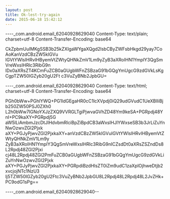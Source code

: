 ```yaml
---
layout: post
title: Ok-lest-try-again
date: 2015-06-18 15:42:12
---
```


----_com.android.email_62040928629040
Content-Type: text/plain; charset=utf-8
Content-Transfer-Encoding: base64

CkZpbmUuIMKgSSB3b25kZXIgaWYgaXQgd2lsbCByZWFsbHkgd29yay7CoAoKanVzdCBzZW5kIGVu
IGVtYWlsIHRvIHByemVtZWtyQHNkZmV1Lm9yZyB3aXRoIHN1YmplY3QgSmVreWxsIHRlc3RibG9n
IDx0aXRsZT4KCmFuZCB0aGUgbWFnZSBzaG91bGQgYmUgcG9zdGVkLsKgCgpTZW50IGZyb20gU2Ft
c3VuZyBNb2JpbGU=

----_com.android.email_62040928629040
Content-Type: text/html; charset=utf-8
Content-Transfer-Encoding: base64

PGh0bWw+PGhlYWQ+PG1ldGEgaHR0cC1lcXVpdj0iQ29udGVudC1UeXBlIiBjb250ZW50PSJ0ZXh0
L2h0bWw7IGNoYXJzZXQ9VVRGLTgiPjwvaGVhZD48Ym9keSA+PGRpdj48YnI+PC9kaXY+PGRpdj5G
aW5lLiAmbmJzcDtJIHdvbmRlciBpZiBpdCB3aWxsIHJlYWxseSB3b3JrLiZuYnNwOzwvZGl2Pjxk
aXY+PGJyPjwvZGl2PjxkaXY+anVzdCBzZW5kIGVuIGVtYWlsIHRvIHByemVtZWtyQHNkZmV1Lm9y
ZyB3aXRoIHN1YmplY3QgSmVreWxsIHRlc3RibG9nICZsdDt0aXRsZSZndDs8L2Rpdj48ZGl2Pjxi
cj48L2Rpdj48ZGl2PmFuZCB0aGUgbWFnZSBzaG91bGQgYmUgcG9zdGVkLiZuYnNwOzwvZGl2Pjxk
aXY+PGJyPjwvZGl2PjxkaXY+PGRpdiBzdHlsZT0iZm9udC1zaXplOjhweDtjb2xvcjojNTc1NzU3
Ij5TZW50IGZyb20gU2Ftc3VuZyBNb2JpbGU8L2Rpdj48L2Rpdj48L2JvZHk+PC9odG1sPg==

----_com.android.email_62040928629040--



